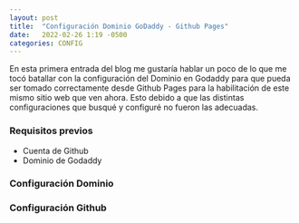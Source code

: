 ```yaml
---
layout: post
title:  "Configuración Dominio GoDaddy - Github Pages"
date:   2022-02-26 1:19 -0500
categories: CONFIG
---
```

En esta primera entrada del blog me gustaría hablar un poco de lo que me tocó batallar con la configuración del Dominio en Godaddy para que pueda ser tomado correctamente desde Github Pages para la habilitación de este mismo sitio web que ven ahora. Esto debido a que las distintas configuraciones que busqué y configuré no fueron las adecuadas.

### Requisitos previos
+ Cuenta de Github
+ Dominio de Godaddy

### Configuración Dominio


### Configuración Github
